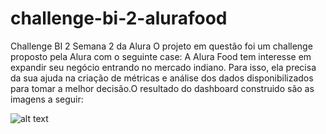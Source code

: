 # challenge-bi-2-alurafood
Challenge BI 2 Semana 2 da Alura
O projeto em questão foi um challenge proposto pela Alura com o seguinte case:
A Alura Food tem interesse em expandir seu negócio entrando no mercado indiano. 
Para isso, ela precisa da sua ajuda na criação de métricas e análise dos dados disponibilizados para tomar a melhor decisão.O resultado do dashboard construido são as imagens a seguir: 

![alt text]((https://github.com/brunakobayachi/challenge-bi-2-alurafood/blob/main/Screenshot_1.png))
